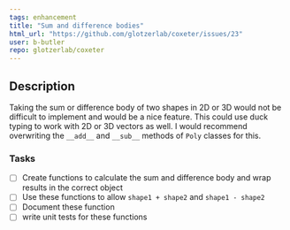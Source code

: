 ```yaml
---
tags: enhancement
title: "Sum and difference bodies"
html_url: "https://github.com/glotzerlab/coxeter/issues/23"
user: b-butler
repo: glotzerlab/coxeter
---
```


## Description
Taking the sum or difference body of two shapes in 2D or 3D would not be difficult to implement and would be a nice feature. This could use duck typing to work with 2D or 3D vectors as well. I would recommend overwriting the `__add__` and `__sub__`  methods of `Poly` classes for this.

### Tasks
- [ ] Create functions to calculate the sum and difference body and wrap results in the correct object
- [ ] Use these functions to allow `shape1 + shape2` and `shape1 - shape2`
- [ ] Document these function
- [ ] write unit tests for these functions